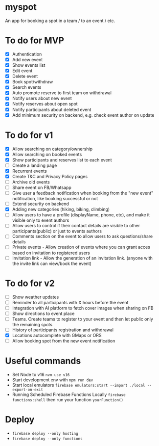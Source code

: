 # myspot
An app for booking a spot in a team / to an event / etc.

# To do for MVP
- [x] Authentication
- [x] Add new event
- [x] Show events list
- [x] Edit event
- [x] Delete event
- [x] Book spot/withdraw
- [x] Search events
- [x] Auto promote reserve to first team on withdrawal
- [x] Notify users about new event
- [x] Notify reserves about open spot 
- [x] Notify participants about deleted event 
- [x] Add minimum security on backend, e.g. check event author on update

# To do for v1
- [x] Allow searching on category/ownership
- [x] Allow searching on booked events
- [x] Show participants and reserves list to each event
- [ ] Create a landing page
- [x] Recurrent events
- [x] Create T&C and Privacy Policy pages
- [ ] Archive old events
- [ ] Share event on FB/Whatsapp
- [ ] Give user a feedback notification when booking from the "new event" notification, like booking successful or not
- [ ] Extend security on backend
- [x] Adding new categories (hiking, biking, climbing)
- [ ] Allow users to have a profile (displayName, phone, etc), and make it visible only to event authors
- [ ] Allow users to control if their contact details are visible to other participants(public) or just to events authors
- [ ] Comments section on the event to allow users to ask questions/share details
- [ ] Private events - Allow creation of events where you can grant acces based on invitation to registered users
- [ ] Invitation link - Allow the generation of an invitation link. (anyone with the invite link can view/book the event)

# To do for v2
- [ ] Show weather updates
- [ ] Reminder to all participants with X hours before the event
- [ ] Integration with AI platform to fetch cover images when sharing on FB
- [ ] Show directions to event place
- [ ] Teams. Create teams to register to your event and then let public only the remaining spots
- [ ] History of participants registration and withdrawal
- [x] Locations autocomplete with GMaps or ORS
- [ ] Allow booking spot from the new event notification

# Useful commands
- Set Node to v16 `nvm use v16`
- Start development env with `npm run dev`
- Start local emulators `firebase emulators:start --import ./local --export-on-exit`
- Running Scheduled Firebase Functions Locally `firebase functions:shell` then run your function `yourFunction()`


# Deploy
- `firebase deploy --only hosting`
- `firebase deploy --only functions`
